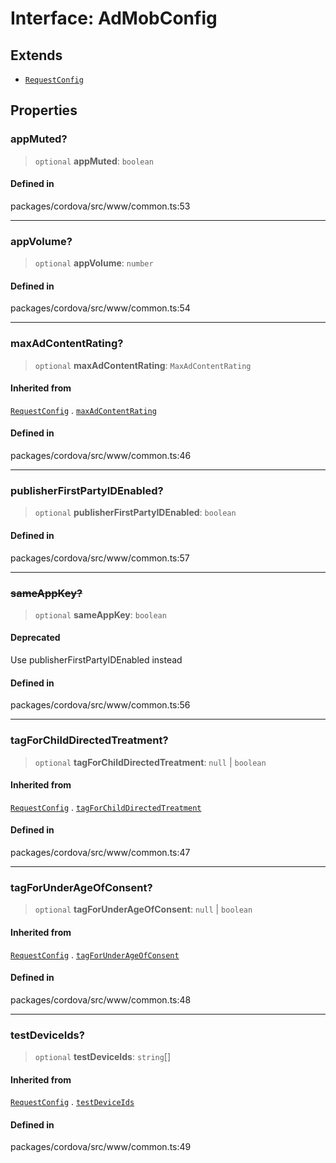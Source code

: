 # Interface: AdMobConfig

## Extends

- [`RequestConfig`](RequestConfig.md)

## Properties

### appMuted?

> `optional` **appMuted**: `boolean`

#### Defined in

packages/cordova/src/www/common.ts:53

***

### appVolume?

> `optional` **appVolume**: `number`

#### Defined in

packages/cordova/src/www/common.ts:54

***

### maxAdContentRating?

> `optional` **maxAdContentRating**: `MaxAdContentRating`

#### Inherited from

[`RequestConfig`](RequestConfig.md) . [`maxAdContentRating`](RequestConfig.md#maxadcontentrating)

#### Defined in

packages/cordova/src/www/common.ts:46

***

### publisherFirstPartyIDEnabled?

> `optional` **publisherFirstPartyIDEnabled**: `boolean`

#### Defined in

packages/cordova/src/www/common.ts:57

***

### ~~sameAppKey?~~

> `optional` **sameAppKey**: `boolean`

#### Deprecated

Use publisherFirstPartyIDEnabled instead

#### Defined in

packages/cordova/src/www/common.ts:56

***

### tagForChildDirectedTreatment?

> `optional` **tagForChildDirectedTreatment**: `null` \| `boolean`

#### Inherited from

[`RequestConfig`](RequestConfig.md) . [`tagForChildDirectedTreatment`](RequestConfig.md#tagforchilddirectedtreatment)

#### Defined in

packages/cordova/src/www/common.ts:47

***

### tagForUnderAgeOfConsent?

> `optional` **tagForUnderAgeOfConsent**: `null` \| `boolean`

#### Inherited from

[`RequestConfig`](RequestConfig.md) . [`tagForUnderAgeOfConsent`](RequestConfig.md#tagforunderageofconsent)

#### Defined in

packages/cordova/src/www/common.ts:48

***

### testDeviceIds?

> `optional` **testDeviceIds**: `string`[]

#### Inherited from

[`RequestConfig`](RequestConfig.md) . [`testDeviceIds`](RequestConfig.md#testdeviceids)

#### Defined in

packages/cordova/src/www/common.ts:49
